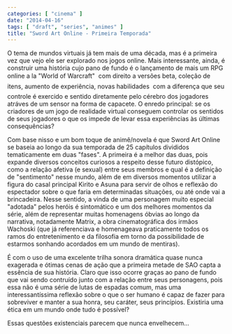 ```yaml
---
categories: [ "cinema" ]
date: "2014-04-16"
tags: [ "draft", "series", "animes" ]
title: "Sword Art Online - Primeira Temporada"
---
```

O tema de mundos virtuais já tem mais de uma década, mas é a primeira
vez que vejo ele ser explorado nos jogos online. Mais interessante, ainda,
é construir uma história cujo pano de fundo é o lançamento de mais
um RPG online a la "World of Warcraft"  com direito a versões beta,
coleção de itens, aumento de experiência, novas habilidades  com
a diferença que seu controle é exercido e sentido diretamente pelo
cérebro dos jogadores atráves de um sensor na forma de capacete. O
enredo principal: se os criadores de um jogo de realidade virtual
conseguem controlar os sentidos de seus jogadores o que os impede de
levar essa experiências às últimas consequências?

Com base nisso e um bom toque de animê/novela é que Sword Art
Online se baseia ao longo da sua temporada de 25 capítulos divididos
tematicamente em duas "fases". A primeira é a melhor das duas, pois
expande diversos conceitos curiosos a respeito desse futuro distópico,
como a relação afetiva (e sexual) entre seus membros e qual é a
definição de "sentimento" nesse mundo, além de em diversos momentos
utilizar a figura do casal principal Kirito e Asuna para servir de olhos
e reflexão do espectador sobre o que faria em determinadas situações,
ou até onde vai a brincadeira. Nesse sentido, a vinda de uma personagem
muito especial "adotada" pelos heróis é sintomático e um dos melhores
momentos da série, além de representar muitas homenagens óbvias ao
longo da narrativa, notadamente Matrix, a obra cinematográfica dos
irmãos Wachoski (que já referenciava e homenageava praticamente todos
os ramos do entretenimento e da filosofia em torno da possibilidade de
estarmos sonhando acordados em um mundo de mentiras).

É com o uso de uma excelente trilha sonora dramática quase nunca
exagerada e ótimas cenas de ação que a primeira metade de SAO capta
a essência de sua história. Claro que isso ocorre graças ao pano
de fundo que vai sendo contruído junto com a relação entre seus
personagens, pois essa não é uma série de lutas de espadas comum,
mas uma interessantíssima reflexão sobre o que o ser humano é capaz
de fazer para sobreviver e manter a sua honra, seu caráter, seus
princípios. Existiria uma ética em um mundo onde tudo é possível?

Essas questões existenciais parecem que nunca envelhecem...
